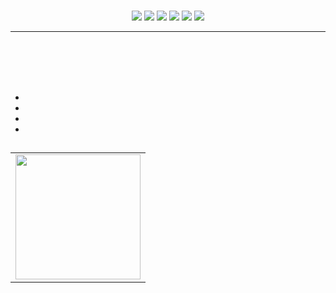 <h1 align="center"> </h1>

>  

<p align="center">
<a href="#"><img alt=" " src="https://img.shields.io/badge/JDK-1.8-yellow.svg?style=flat-square"/></a>
<a href="https://github.com/halo-dev/halo/releases"><img alt=" " src="https://img.shields.io/github/release/halo-dev/halo.svg?style=flat-square"/></a>
<a href="https://github.com/halo-dev/halo/releases"><img alt=" " src="https://img.shields.io/github/downloads/halo-dev/halo/total.svg?style=flat-square"></a>
<a href="https://github.com/halo-dev/halo/commits"><img alt=" " src="https://img.shields.io/github/commit-activity/w/halo-dev/halo.svg?style=flat-square"></a>
<a href="https://github.com/halo-dev/halo/commits"><img alt=" " src="https://img.shields.io/github/last-commit/halo-dev/halo.svg?style=flat-square"></a>
<a href="https://travis-ci.org/halo-dev/halo"><img alt=" " src="https://img.shields.io/travis/halo-dev/halo.svg?style=flat-square"/></a>
</p>

------------------------------

##  





>  

##  

###  

```bash
 ```



```bash
 ```

###  

```bash
 ```



##  



##  

-  
-  
-  
-  

##  



>  

##  

>  

|   |
| :------------: |
| <img src="https://i.loli.net/2018/12/23/5c1f68ce9b884.png" width="200"/> |

##  






























